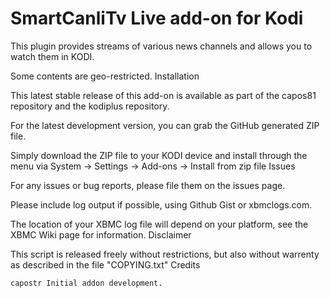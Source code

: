 # SmartCanliTv Live add-on for Kodi 

This plugin provides streams of various news channels and allows you to watch them in KODI.

Some contents are geo-restricted.
Installation

This latest stable release of this add-on is available as part of the capos81 repository and the kodiplus repository.

For the latest development version, you can grab the GitHub generated ZIP file.

Simply download the ZIP file to your KODI device and install through the menu via System -> Settings -> Add-ons -> Install from zip file
Issues

For any issues or bug reports, please file them on the issues page.

Please include log output if possible, using Github Gist or xbmclogs.com.

The location of your XBMC log file will depend on your platform, see the XBMC Wiki page for information.
Disclaimer

This script is released freely without restrictions, but also without warrenty as described in the file "COPYING.txt"
Credits

    capostr Initial addon development.
